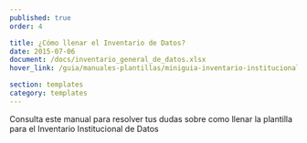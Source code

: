```yaml
---
published: true
order: 4

title: ¿Cómo llenar el Inventario de Datos?
date: 2015-07-06
document: /docs/inventario_general_de_datos.xlsx
hover_link: /guia/manuales-plantillas/miniguia-inventario-institucional-datos.html

section: templates
category: templates
---
```


Consulta este manual para resolver tus dudas sobre como llenar la plantilla para el Inventario Institucional de Datos
